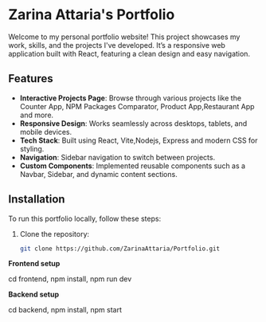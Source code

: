 # Zarina Attaria's Portfolio

Welcome to my personal portfolio website! This project showcases my work, skills, and the projects I've developed. It’s a responsive web application built with React, featuring a clean design and easy navigation.

## Features

- **Interactive Projects Page**: Browse through various projects like the Counter App, NPM Packages Comparator, Product App,Restaurant App and more.
- **Responsive Design**: Works seamlessly across desktops, tablets, and mobile devices.
- **Tech Stack**: Built using React, Vite,Nodejs, Express and modern CSS for styling.
- **Navigation**: Sidebar navigation to switch between projects.
- **Custom Components**: Implemented reusable components such as a Navbar, Sidebar, and dynamic content sections.

## Installation

To run this portfolio locally, follow these steps:

1. Clone the repository:

   ```bash
   git clone https://github.com/ZarinaAttaria/Portfolio.git
   ```

**Frontend setup**

cd frontend,
npm install,
npm run dev

**Backend setup**

cd backend,
npm install,
npm start

```

```
